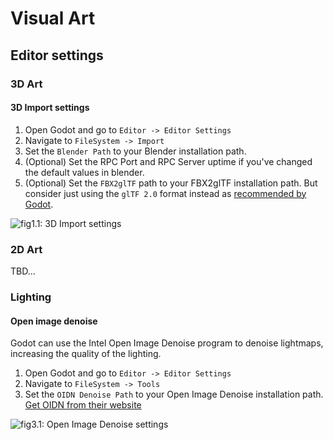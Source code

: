 # Visual Art

## Editor settings

### 3D Art

#### 3D Import settings

1. Open Godot and go to `Editor -> Editor Settings`
2. Navigate to `FileSystem -> Import`
3. Set the `Blender Path` to your Blender installation path.
4. (Optional) Set the RPC Port and RPC Server uptime if you've changed the default values in blender.
5. (Optional) Set the `FBX2glTF` path to your FBX2glTF installation path. But consider just using the `glTF 2.0` format instead as [recommended by Godot](https://godotengine.org/fbx-import/).

![fig1.1: 3D Import settings](.attachments/visual_art_fig1.1.png)

### 2D Art

TBD...

### Lighting

#### Open image denoise

Godot can use the Intel Open Image Denoise program to denoise lightmaps, increasing the quality of the lighting.

1. Open Godot and go to `Editor -> Editor Settings`
2. Navigate to `FileSystem -> Tools`
3. Set the `OIDN Denoise Path` to your Open Image Denoise installation path. [Get OIDN from their website](https://www.openimagedenoise.org/downloads.html)

![fig3.1: Open Image Denoise settings](.attachments/visual_art_fig3.1.png)
